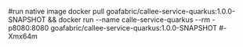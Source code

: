 #run native image
docker pull goafabric/callee-service-quarkus:1.0.0-SNAPSHOT && docker run --name calle-service-quarkus --rm -p8080:8080 goafabric/callee-service-quarkus:1.0.0-SNAPSHOT
#-Xmx64m
